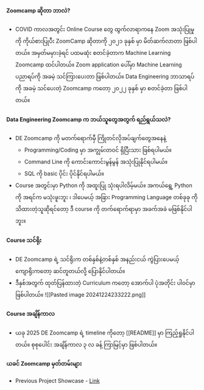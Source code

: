 #### Zoomcamp ဆိုတာ ဘာလဲ?
- COVID ကာလအတွင်း Online Course တွေ ထွက်လာရာကနေ Zoom အသုံးပြုမှု ကို ကိုယ်စားပြုပီး ZoomCamp ဆိုတာကို ၂၀၂၁ ခုနှစ် မှာ မိတ်ဆက်လာတာ ဖြစ်ပါတယ်။ အမှတ်မမှားခဲ့ရင်  ပထမဆုံး စတင်ခဲ့တာက   Machine Learning Zoomcamp ထင်ပါတယ်။ Zoom application ပေါ်မှာ Machine Learning ပညာရပ်ကို အခမဲ့ သင်ကြားပေးတာ ဖြစ်ပါတယ်။ Data Engineering ဘာသာရပ်ကို အခမဲ့ သင်ပေးတဲ့ Zoomcamp ကတော့ ၂၀၂၂ ခုနှစ် မှာ စတင်ခဲ့တာ ဖြစ်ပါတယ်။

#### Data Engineering Zoomcamp က ဘယ်သူတွေအတွက် ရည်ရွယ်သလဲ?
- DE Zoomcamp ကို မတက်ရောက်မှီ ကြိုတင်လိုအပ်ချက်တွေအနေနဲ့
	- Programming/Coding မှာ အကျွမ်းတဝင် ရှိပြီးသား ဖြစ်ရပါမယ်။
	- Command Line ကို ကောင်းကောင်းမွန်မွန် အသုံးပြုနိုင်ရပါမယ်။
	- SQL ကို basic ပိုင်း ပိုင်နိုင်ရပါမယ်။
- Course အတွင်းမှာ Python ကို အထူးပြု သုံးရပါလိမ့်မယ်။ အကယ်ရွေ့ Python ကို အရင်က မသုံးဖူးဘူး ၊ ဒါပေမယ့် အခြား Programming Language တစ်ခုခု ကို သိထားတဲ့သူဆိုရင်တော့ ဒီ course ကို တက်ရောက်ရာမှာ အခက်အခဲ မဖြစ်နိုင်ပါဘူး။

#### Course သင်ရိုး
- DE Zoomcamp ရဲ့ သင်ရိုးက တစ်နှစ်နဲ့တစ်နှစ် အနည်းငယ် ကွဲပြားပေမယ့် ကျောရိုးကတော့ ဆင်တူတယ်လို့ ပြောနိုင်ပါတယ်။
- ဒီနှစ်အတွက် ထုတ်ပြန်ထားတဲ့ Curriculum ကတော့ အောက်ပါ ပုံအတိုင်း ပါဝင်မှာ ဖြစ်ပါတယ်။ ![[Pasted image 20241224233222.png]]

#### Course အချိန်ကာလ
- ယခု 2025 DE Zoomcamp ရဲ့ timeline ကိုတော့ [[README]] မှာ ကြည့်ရှုနိုင်ပါတယ်။ စုစုပေါင်း အချိန်ကာလ ၃ လ ခန့် ကြာမြင့်မှာ ဖြစ်ပါတယ်။

#### ယခင် Zoomcamp မှတ်တမ်းများ
- Previous Project Showcase - [Link](https://datatalksclub-projects.streamlit.app)